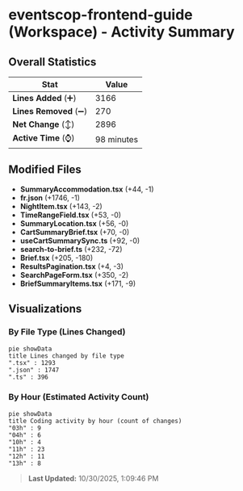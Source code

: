 # eventscop-frontend-guide (Workspace) - Activity Summary 

## Overall Statistics

| Stat                   | Value                                                             |
| ---------------------- | ----------------------------------------------------------------- |
| **Lines Added** (➕)   | 3166                                          |
| **Lines Removed** (➖) | 270                                        |
| **Net Change** (↕)    | 2896                |
| **Active Time** (⌚)   | 98 minutes |


## Modified Files
- **SummaryAccommodation.tsx** (+44, -1)
- **fr.json** (+1746, -1)
- **NightItem.tsx** (+143, -2)
- **TimeRangeField.tsx** (+53, -0)
- **SummaryLocation.tsx** (+56, -0)
- **CartSummaryBrief.tsx** (+70, -0)
- **useCartSummarySync.ts** (+92, -0)
- **search-to-brief.ts** (+232, -72)
- **Brief.tsx** (+205, -180)
- **ResultsPagination.tsx** (+4, -3)
- **SearchPageForm.tsx** (+350, -2)
- **BriefSummaryItems.tsx** (+171, -9)

## Visualizations

### By File Type (Lines Changed)

```mermaid
pie showData
title Lines changed by file type
".tsx" : 1293
".json" : 1747
".ts" : 396
```

### By Hour (Estimated Activity Count)

```mermaid
pie showData
title Coding activity by hour (count of changes)
"03h" : 9
"04h" : 6
"10h" : 4
"11h" : 23
"12h" : 11
"13h" : 8
```


> **Last Updated:** 10/30/2025, 1:09:46 PM